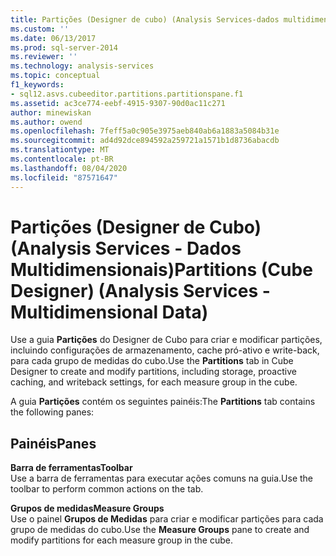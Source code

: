 ```yaml
---
title: Partições (Designer de cubo) (Analysis Services-dados multidimensionais) | Microsoft Docs
ms.custom: ''
ms.date: 06/13/2017
ms.prod: sql-server-2014
ms.reviewer: ''
ms.technology: analysis-services
ms.topic: conceptual
f1_keywords:
- sql12.asvs.cubeeditor.partitions.partitionspane.f1
ms.assetid: ac3ce774-eebf-4915-9307-90d0ac11c271
author: minewiskan
ms.author: owend
ms.openlocfilehash: 7feff5a0c905e3975aeb840ab6a1883a5084b31e
ms.sourcegitcommit: ad4d92dce894592a259721a1571b1d8736abacdb
ms.translationtype: MT
ms.contentlocale: pt-BR
ms.lasthandoff: 08/04/2020
ms.locfileid: "87571647"
---
```

# <a name="partitions-cube-designer-analysis-services---multidimensional-data"></a><span data-ttu-id="9f79c-102">Partições (Designer de Cubo) (Analysis Services - Dados Multidimensionais)</span><span class="sxs-lookup"><span data-stu-id="9f79c-102">Partitions (Cube Designer) (Analysis Services - Multidimensional Data)</span></span>
  <span data-ttu-id="9f79c-103">Use a guia **Partições** do Designer de Cubo para criar e modificar partições, incluindo configurações de armazenamento, cache pró-ativo e write-back, para cada grupo de medidas do cubo.</span><span class="sxs-lookup"><span data-stu-id="9f79c-103">Use the **Partitions** tab in Cube Designer to create and modify partitions, including storage, proactive caching, and writeback settings, for each measure group in the cube.</span></span>  
  
 <span data-ttu-id="9f79c-104">A guia **Partições** contém os seguintes painéis:</span><span class="sxs-lookup"><span data-stu-id="9f79c-104">The **Partitions** tab contains the following panes:</span></span>  
  
## <a name="panes"></a><span data-ttu-id="9f79c-105">Painéis</span><span class="sxs-lookup"><span data-stu-id="9f79c-105">Panes</span></span>  
 <span data-ttu-id="9f79c-106">**Barra de ferramentas**</span><span class="sxs-lookup"><span data-stu-id="9f79c-106">**Toolbar**</span></span>  
 <span data-ttu-id="9f79c-107">Use a barra de ferramentas para executar ações comuns na guia.</span><span class="sxs-lookup"><span data-stu-id="9f79c-107">Use the toolbar to perform common actions on the tab.</span></span>  
  
 <span data-ttu-id="9f79c-108">**Grupos de medidas**</span><span class="sxs-lookup"><span data-stu-id="9f79c-108">**Measure Groups**</span></span>  
 <span data-ttu-id="9f79c-109">Use o painel **Grupos de Medidas** para criar e modificar partições para cada grupo de medidas do cubo.</span><span class="sxs-lookup"><span data-stu-id="9f79c-109">Use the **Measure Groups** pane to create and modify partitions for each measure group in the cube.</span></span>  
  
  
